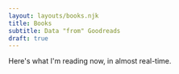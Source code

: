```yaml
---
layout: layouts/books.njk
title: Books
subtitle: Data "from" Goodreads
draft: true
---
```


Here's what I'm reading now, in almost real-time.